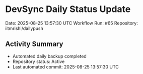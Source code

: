 # DevSync Daily Status Update
Date: 2025-08-25 13:57:30 UTC
Workflow Run: #65
Repository: iitmrishi/dailypush

## Activity Summary
- Automated daily backup completed
- Repository status: Active
- Last automated commit: 2025-08-25 13:57:30 UTC
